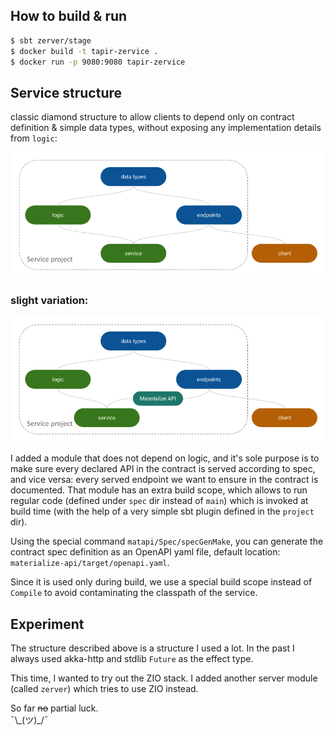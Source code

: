 ## How to build & run
```sh
$ sbt zerver/stage
$ docker build -t tapir-zervice .
$ docker run -p 9080:9080 tapir-zervice
```

## Service structure
classic diamond structure to allow clients to depend only on contract definition & simple data types,
without exposing any implementation details from `logic`:

![diagram](docs/service_diagram.png)

### slight variation:

![diagram + materialize API](docs/service_diagram_matapi.png)

I added a module that does not depend on logic,
and it's sole purpose is to make sure every declared API in the contract is served according to spec,
and vice versa: every served endpoint we want to ensure in the contract is documented.
That module has an extra build scope, which allows to run regular code
(defined under `spec` dir instead of `main`) which is invoked at build time
(with the help of a very simple sbt plugin defined in the `project` dir).

Using the special command `matapi/Spec/specGenMake`,
you can generate the contract spec definition as an OpenAPI yaml file,
default location: `materialize-api/target/openapi.yaml`.

Since it is used only during build,
we use a special build scope instead of `Compile` to avoid contaminating the classpath of the service.

## Experiment
The structure described above is a structure I used a lot.
In the past I always used akka-http and stdlib `Future` as the effect type.

This time, I wanted to try out the ZIO stack.
I added another server module (called `zerver`) which tries to use ZIO instead.

So far ~~no~~ partial luck. \
¯\\\_(ツ)\_/¯
